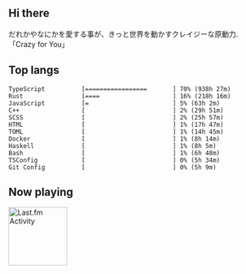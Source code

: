 <!-- deno-fmt-ignore-file -->
## Hi there

だれかやなにかを愛する事が、きっと世界を動かすクレイジーな原動力. 「Crazy for You」



## Top langs

```
TypeScript          [=================       ] 70% (938h 27m)
Rust                [====                    ] 16% (218h 16m)
JavaScript          [=                       ] 5% (63h 2m)
C++                 [                        ] 2% (29h 51m)
SCSS                [                        ] 2% (25h 57m)
HTML                [                        ] 1% (17h 47m)
TOML                [                        ] 1% (14h 45m)
Docker              [                        ] 1% (8h 14m)
Haskell             [                        ] 1% (8h 5m)
Bash                [                        ] 1% (6h 48m)
TSConfig            [                        ] 0% (5h 34m)
Git Config          [                        ] 0% (5h 9m)
```


## Now playing


<a href="https://github.com/kiosion/toru">
  <picture>
    <source media="(prefers-color-scheme: dark)" srcset="https://toru.kio.dev/api/v1/re-taro?blur&border_width=0&border_radius=26&theme=nord">
    <source media="(prefers-color-scheme: light)" srcset="https://toru.kio.dev/api/v1/re-taro?blur&border_width=0&border_radius=26&theme=light">
    <img alt="Last.fm Activity" src="https://toru.kio.dev/api/v1/re-taro?blur&border_width=0&border_radius=26" height="115" />
  </picture>
</a>
